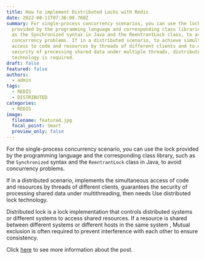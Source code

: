 ```yaml
---
title: How to implement Distributed Locks with Redis
date: 2022-08-11T07:36:08.760Z
summary: For single-process concurrency scenarios, you can use the locks
  provided by the programming language and corresponding class libraries, such
  as the Synchronized syntax in Java and the ReentrantLock class, to avoid
  concurrency problems. If in a distributed scenario, to achieve simultaneous
  access to code and resources by threads of different clients and to ensure the
  security of processing shared data under multiple threads, distributed lock
  technology is required.
draft: false
featured: false
authors:
  - admin
tags:
  - REDIS
  - DISTRIBUTED
categories:
  - REDIS
image:
  filename: featured.jpg
  focal_point: Smart
  preview_only: false
---
```

For the single-process concurrency scenario, you can use the lock provided by the programming language and the corresponding class library, such as the `Synchronized` syntax and the `ReentrantLock` class in Java, to avoid concurrency problems.

If in a distributed scenario, implements the simultaneous access of code and resources by threads of different clients, guarantees the security of processing shared data under multithreading, then needs Use distributed lock technology.

Distributed lock is a lock implementation that controls distributed systems or different systems to access shared resources. If a resource is shared between different systems or different hosts in the same system , Mutual exclusion is often required to prevent interference with each other to ensure consistency.

Click [here](https://notebook.grayson.top/project-37/doc-809) to see more information about the post.